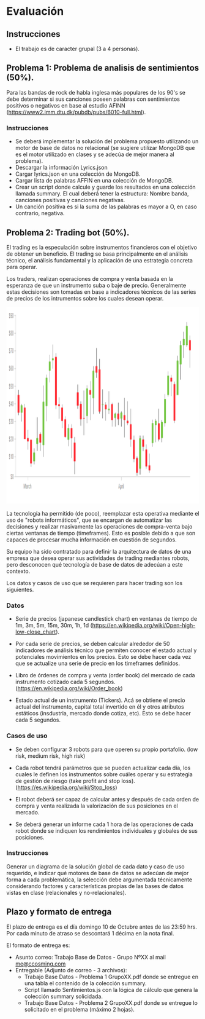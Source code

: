 # Evaluación

## Instrucciones

- El trabajo es de caracter grupal (3 a 4 personas).

## Problema 1: Problema de analisis de sentimientos (50%).

Para las bandas de rock de habla inglesa más populares de los 90's se debe determinar si sus canciones poseen palabras con sentimientos positivos o negativos en base al estudio AFINN (https://www2.imm.dtu.dk/pubdb/pubs/6010-full.html).

### Instrucciones

- Se deberá implementar la solución del problema propuesto utilizando un motor de base de datos no relacional (se sugiere utilizar MongoDB que es el motor utilizado en clases y se adecúa de mejor manera al problema).
- Descargar la información Lyrics.json
- Cargar lyrics.json en una colección de MongoDB.
- Cargar lista de palabras AFFIN en una colección de MongoDB.
- Crear un script donde calcule y guarde los resultados en una colección llamada summary. El cual deberá tener la estructura: Nombre banda, canciones positivas y canciones negativas.
- Un canción positiva es si la suma de las palabras es mayor a O, en caso contrario, negativa.

## Problema 2: Trading bot (50%).

El trading es la especulación sobre instrumentos financieros con el objetivo de obtener un beneficio. El trading se basa principalmente en el análisis técnico, el análisis fundamental y la aplicación de una estrategia concreta para operar.

Los traders, realizan operaciones de compra y venta basada en la esperanza de que un instrumento suba o baje de precio. Generalmente estas decisiones son tomadas en base a indicadores técnicos de las series de precios de los intrumentos sobre los cuales desean operar.

<p align="center">
    <img src="./images/candlestick.png" height="512"/>
</p>

La tecnología ha permitido (de poco), reemplazar esta operativa mediante el uso de "robots informáticos", que se encargan de automatizar las decisiones y realizar masivamente las operaciones de compra-venta bajo ciertas ventanas de tiempo (timeframes). Esto es posible debido a que son capaces de procesar mucha información en cuestión de segundos.

Su equipo ha sido contratado para definir la arquitectura de datos de una empresa que desea operar sus actividades de trading mediantes robots, pero desconocen qué tecnología de base de datos de adecúan a este contexto.

Los datos y casos de uso que se requieren para hacer trading son los siguientes.

### Datos

- Serie de precios (japanese candlestick chart) en ventanas de tiempo de 1m, 3m, 5m, 15m, 30m, 1h, 1d (https://en.wikipedia.org/wiki/Open-high-low-close_chart).

- Por cada serie de precios, se deben calcular alrededor de 50 indicadores de análisis técnico que permiten conocer el estado actual y potenciales movimientos en los precios. Esto se debe hacer cada vez que se actualize una serie de precio en los timeframes definidos.

- Libro de órdenes de compra y venta (order book) del mercado de cada instrumento cotizado cada 5 segundos. (https://en.wikipedia.org/wiki/Order_book)

- Estado actual de un instrumento (Tickers). Acá se obtiene el precio actual del instrumento, capital total invertido en él y otros atributos estáticos (insdustria, mercado donde cotiza, etc). Esto se debe hacer cada 5 segundos.

### Casos de uso

- Se deben configurar 3 robots para que operen su propio portafolio. (low risk, medium risk, high risk)

- Cada robot tendrá parámetros que se pueden actualizar cada día, los cuales le definen los instrumentos sobre cuáles operar y su estrategia de gestión de riesgo (take profit and stop loss). (https://es.wikipedia.org/wiki/Stop_loss)

- El robot deberá ser capaz de calcular antes y después de cada orden de compra y venta realizada la valorización de sus posiciones en el mercado.

- Se deberá generar un informe cada 1 hora de las operaciones de cada robot donde se indiquen los rendimientos individuales y globales de sus posiciones.

### Instrucciones

Generar un diagrama de la solución global de cada dato y caso de uso requerido, e indicar qué motores de base de datos se adecúan de mejor forma a cada problemática, la selección debe argumentada técnicamente considerando factores y características propias de las bases de datos vistas en clase (relacionales y no-relacionales).

## Plazo y formato de entrega

El plazo de entrega es el día domingo 10 de Octubre antes de las 23:59 hrs. Por cada minuto de atraso se descontará 1 décima en la nota final.

El formato de entrega es:

- Asunto correo: Trabajo Base de Datos - Grupo NºXX al mail me@ccosming.com
- Entregable (Adjunto de correo - 3 archivos):
  - Trabajo Base Datos - Problema 1 GrupoXX.pdf donde se entregue en una tabla el contenido de la colección summary.
  - Script llamado Sentimientos.js con la lógica de cálculo que genera la colección summary solicidada.
  - Trabajo Base Datos - Problema 2 GrupoXX.pdf donde se entregue lo solicitado en el problema (máximo 2 hojas).
